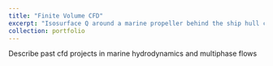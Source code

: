 ```yaml
---
title: "Finite Volume CFD"
excerpt: "Isosurface Q around a marine propeller behind the ship hull colored by velocity magnitude <br/><img src='/images/cp2.png'>"
collection: portfolio
---
```


Describe past cfd projects in marine hydrodynamics and multiphase flows
